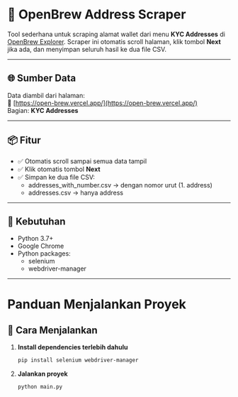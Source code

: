 # 🧹 OpenBrew Address Scraper

Tool sederhana untuk scraping alamat wallet dari menu **KYC Addresses** di [OpenBrew Explorer](https://open-brew.vercel.app/). Scraper ini otomatis scroll halaman, klik tombol **Next** jika ada, dan menyimpan seluruh hasil ke dua file CSV.

---

## 🌐 Sumber Data

Data diambil dari halaman:  
🔗 [https://open-brew.vercel.app/](https://open-brew.vercel.app/)  
Bagian: **KYC Addresses**

---

## 📦 Fitur

- ✅ Otomatis scroll sampai semua data tampil  
- ✅ Klik otomatis tombol **Next**  
- ✅ Simpan ke dua file CSV:
  - addresses_with_number.csv → dengan nomor urut (1. address)
  - addresses.csv → hanya address

---

## 🔧 Kebutuhan

- Python 3.7+
- Google Chrome
- Python packages:
  - selenium
  - webdriver-manager

---

# Panduan Menjalankan Proyek

## 🚀 Cara Menjalankan
1. **Install dependencies terlebih dahulu**
   ```bash
   pip install selenium webdriver-manager
   ```

2. **Jalankan proyek**
   ```bash
   python main.py
   ```

